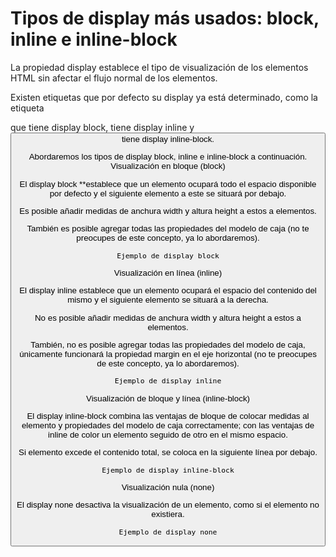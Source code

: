 # Tipos de display más usados: block, inline e inline-block

La propiedad display establece el tipo de visualización de los elementos HTML sin afectar el flujo normal de los elementos.

Existen etiquetas que por defecto su display ya está determinado, como la etiqueta <div> que tiene display block, <span> tiene display inline y <button> tiene display inline-block.

Abordaremos los tipos de display block, inline e inline-block a continuación.
Visualización en bloque (block)

El display block **establece que un elemento ocupará todo el espacio disponible por defecto y el siguiente elemento a este se situará por debajo.

Es posible añadir medidas de anchura width y altura height a estos a elementos.

También es posible agregar todas las propiedades del modelo de caja (no te preocupes de este concepto, ya lo abordaremos).

    Ejemplo de display block

Visualización en línea (inline)

El display inline establece que un elemento ocupará el espacio del contenido del mismo y el siguiente elemento se situará a la derecha.

No es posible añadir medidas de anchura width y altura height a estos a elementos.

También, no es posible agregar todas las propiedades del modelo de caja, únicamente funcionará la propiedad margin en el eje horizontal (no te preocupes de este concepto, ya lo abordaremos).

    Ejemplo de display inline

Visualización de bloque y línea (inline-block)

El display inline-block combina las ventajas de bloque de colocar medidas al elemento y propiedades del modelo de caja correctamente; con las ventajas de inline de color un elemento seguido de otro en el mismo espacio.

Si elemento excede el contenido total, se coloca en la siguiente línea por debajo.

    Ejemplo de display inline-block

Visualización nula (none)

El display none desactiva la visualización de un elemento, como si el elemento no existiera.

    Ejemplo de display none
